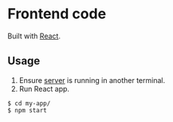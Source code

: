 # Frontend code

Built with [React](https://react.dev/).

## Usage

1. Ensure [server](./../back/) is running in another terminal.
2. Run React app.

```console
$ cd my-app/
$ npm start
```